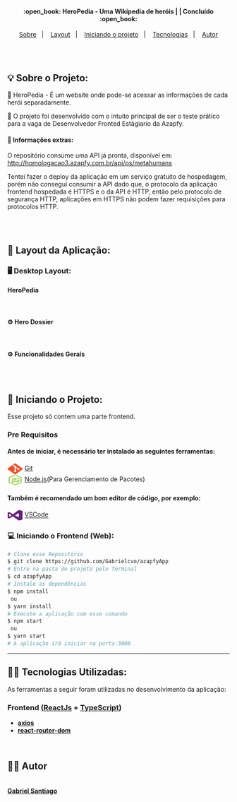 <h4 align="center"> 
	:open_book:  HeroPedia - Uma Wikipedia de heróis | | Concluído  :open_book:
</h4>

<p align="center">
  <a href="#bulb-sobre-o-projeto">Sobre</a>&nbsp;&nbsp;&nbsp;|&nbsp;&nbsp;&nbsp;
  <a href="#art-layout-da-aplicação">Layout</a>&nbsp;&nbsp;&nbsp;|&nbsp;&nbsp;&nbsp;
  <a href="#rocket-iniciando-o-projeto">Iniciando o projeto</a>&nbsp;&nbsp;&nbsp;|&nbsp;&nbsp;&nbsp;
  <a href="#man_technologist-tecnologias-utilizadas">Tecnologias</a>&nbsp;&nbsp;&nbsp;|&nbsp;&nbsp;&nbsp;
  <a href="#raising_hand_man-autor">Autor</a> 
</p>

</br>
</br>

## :bulb: Sobre o Projeto:

:shopping_cart: HeroPedia - É um website onde pode-se acessar as informações de cada herói separadamente.

:briefcase: O projeto foi desenvolvido com o intuíto principal de ser o teste prático para a vaga de Desenvolvedor Fronted Estágiario da Azapfy.

#### :mag_right: Informações extras:

O repositório consume uma API já pronta, disponível em: http://homologacao3.azapfy.com.br/api/ps/metahumans

Tentei fazer o deploy da aplicação em um serviço gratuito de hospedagem, porém não consegui consumir a API dado que, o protocolo da aplicação frontend hospedada é HTTPS e o da API é HTTP, então pelo protocolo de segurança HTTP, aplicações em HTTPS não podem fazer requisições para protocolos HTTP.

</br>
</br>

## :art: Layout da Aplicação:

### :desktop_computer: Desktop Layout:

#### HeroPedia

 <img alt="" src="https://res.cloudinary.com/dds7bsyhr/image/upload/v1638058489/App_wnzzxa.png">
 
 #### :gear: Hero Dossier
  <img alt="" src="https://res.cloudinary.com/dds7bsyhr/image/upload/v1638058503/App1_jp5wye.png">

 #### :gear: Funcionalidades Gerais

 <img alt="" src="https://res.cloudinary.com/dds7bsyhr/image/upload/v1638058542/WhatsApp-Video-2021-11-27-at-21.13.16_vneu8q.gif">
 
</br>
</br>

## :rocket: Iniciando o Projeto:

Esse projeto só contem uma parte frontend.

### Pre Requisitos

#### Antes de iniciar, é necessário ter instalado as seguintes ferramentas:

<img align="center" alt="GIT" height="25" width="35" src="https://raw.githubusercontent.com/devicons/devicon/master/icons/git/git-original.svg" style="max-width:100%;"> [Git](https://git-scm.com)</img>
</br>
<img align="center" alt="NodeJS" height="25" width="35" src="https://raw.githubusercontent.com/devicons/devicon/master/icons/nodejs/nodejs-original.svg" style="max-width:100%;"> [Node.js](https://nodejs.org/en/)(Para Gerenciamento de Pacotes)</img>

#### Também é recomendado um bom editor de código, por exemplo:

<img align="center" alt="VisualStudioCode" height="25" width="35" src="https://raw.githubusercontent.com/devicons/devicon/master/icons/visualstudio/visualstudio-plain.svg" style="max-width:100%;"> [VSCode](https://code.visualstudio.com/)</img>


### :computer: Iniciando o Frontend (Web):

```bash
# Clone esse Repositório
$ git clone https://github.com/Gabrielcvo/azapfyApp
# Entre na pasta do projeto pelo Terminal
$ cd azapfyApp
# Instale as dependências
$ npm install
 ou
$ yarn install
# Execute a aplicação com esse comando
$ npm start
 ou
$ yarn start
# A aplicação irá iniciar na porta:3000
```

---

 
## :man_technologist: Tecnologias Utilizadas:

As ferramentas a seguir foram utilizadas no desenvolvimento da aplicação:

### **Frontend** ([ReactJs](https://reactjs.org/) + [TypeScript](https://www.typescriptlang.org/))

- **[axios](https://www.npmjs.com/package/axios)**
- **[react-router-dom](https://www.npmjs.com/package/react-router-dom)**



</br>

## :raising_hand_man: Autor

<a href="https://github.com/Gabrielcvo">
 <br />
 	<b>Gabriel Santiago</b></a> <a href="https://github.com/Gabrielcvo" title="Gabrielcvo"></a>
 <br />
